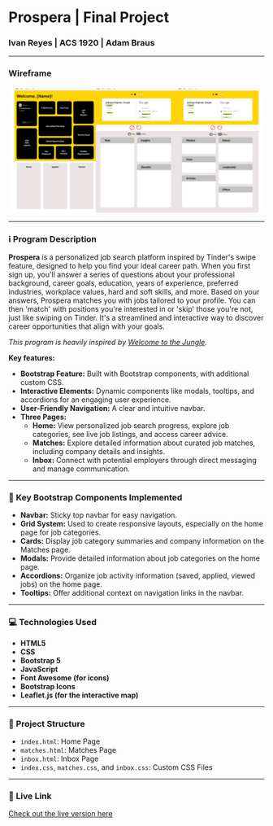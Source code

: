 # Prospera | Final Project
### Ivan Reyes | ACS 1920 | Adam Braus

---

### Wireframe
![prospera-wireframe](./static/images/wireframe.png)

---

### ℹ️ Program Description
**Prospera** is a personalized job search platform inspired by Tinder's swipe feature, designed to help you find your ideal career path. When you first sign up, you'll answer a series of questions about your professional background, career goals, education, years of experience, preferred industries, workplace values, hard and soft skills, and more. Based on your answers, Prospera matches you with jobs tailored to your profile. You can then 'match' with positions you're interested in or 'skip' those you're not, just like swiping on Tinder. It's a streamlined and interactive way to discover career opportunities that align with your goals.

*This program is heavily inspired by [Welcome to the Jungle](https://www.welcometothejungle.com/en).*

**Key features:**
*   **Bootstrap Feature:** Built with Bootstrap components, with additional custom CSS.
*   **Interactive Elements:** Dynamic components like modals, tooltips, and accordions for an engaging user experience.
*   **User-Friendly Navigation:** A clear and intuitive navbar.
*   **Three Pages:**
    *   **Home:**  View personalized job search progress, explore job categories, see live job listings, and access career advice.
    *   **Matches:**  Explore detailed information about curated job matches, including company details and insights.
    *   **Inbox:**  Connect with potential employers through direct messaging and manage communication.

---

### 🔐 Key Bootstrap Components Implemented
*   **Navbar:**  Sticky top navbar for easy navigation.
*   **Grid System:**  Used to create responsive layouts, especially on the home page for job categories.
*   **Cards:**  Display job category summaries and company information on the Matches page.
*   **Modals:** Provide detailed information about job categories on the home page.
*   **Accordions:** Organize job activity information (saved, applied, viewed jobs) on the home page.
*   **Tooltips:** Offer additional context on navigation links in the navbar.

---

### 💻 Technologies Used
*   **HTML5**
*   **CSS**
*   **Bootstrap 5**
*   **JavaScript**
*   **Font Awesome (for icons)**
*   **Bootstrap Icons**
*   **Leaflet.js (for the interactive map)**

---

### 📁 Project Structure 
*   `index.html`: Home Page
*   `matches.html`: Matches Page
*   `inbox.html`: Inbox Page
*   `index.css`, `matches.css`, and `inbox.css`: Custom CSS Files

---

### 🚀 Live Link
[Check out the live version here](https://prospera-o5lw.onrender.com)

